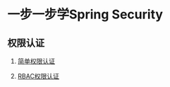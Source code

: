 # 一步一步学Spring Security

## 权限认证

1. [简单权限认证](https://github.com/qaqRose/spring-security/tree/auth/sample)

2. [RBAC权限认证](https://github.com/qaqRose/spring-security/tree/auth/complex)
